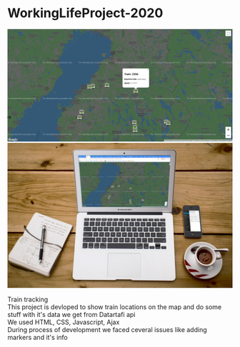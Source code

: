 # WorkingLifeProject-2020
![Prototype](Prototype.png)
![On a laptop](OnALaptop.png)
<p>Train tracking <br/>
This project is devloped to show train locations on the map and do some stuff with it's data we get from Datartafi api <br/>
We used HTML, CSS, Javascript, Ajax <br/>
During process of development we faced ceveral issues like adding markers and  it's info <br/><p/>
